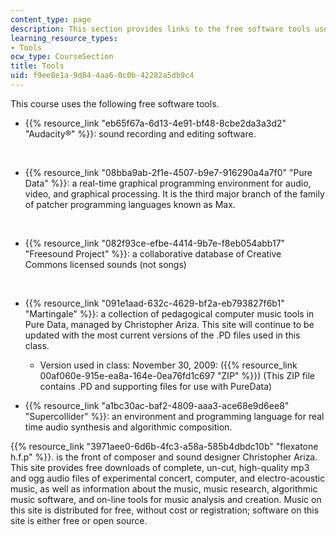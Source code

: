 ```yaml
---
content_type: page
description: This section provides links to the free software tools used for the course.
learning_resource_types:
- Tools
ocw_type: CourseSection
title: Tools
uid: f9ee8e1a-9d84-4aa6-0c0b-42282a5db9c4
---
```


This course uses the following free software tools.

*   {{% resource_link "eb65f67a-6d13-4e91-bf48-8cbe2da3a3d2" "Audacity®" %}}: sound recording and editing software.  
      
     
*   {{% resource_link "08bba9ab-2f1e-4507-b9e7-916290a4a7f0" "Pure Data" %}}: a real-time graphical programming environment for audio, video, and graphical processing. It is the third major branch of the family of patcher programming languages known as Max.  
      
     
*   {{% resource_link "082f93ce-efbe-4414-9b7e-f8eb054abb17" "Freesound Project" %}}: a collaborative database of Creative Commons licensed sounds (not songs)  
      
     
*   {{% resource_link "091e1aad-632c-4629-bf2a-eb793827f6b1" "Martingale" %}}: a collection of pedagogical computer music tools in Pure Data, managed by Christopher Ariza. This site will continue to be updated with the most current versions of the .PD files used in this class.
    *   Version used in class: November 30, 2009: ({{% resource_link 00af060e-915e-ea8a-164e-0ea76fd1c697 "ZIP" %}}) (This ZIP file contains .PD and supporting files for use with PureData)
*   {{% resource_link "a1bc30ac-baf2-4809-aaa3-ace68e9d6ee8" "Supercollider" %}}: an environment and programming language for real time audio synthesis and algorithmic composition.

{{% resource_link "3971aee0-6d6b-4fc3-a58a-585b4dbdc10b" "flexatone h.f.p" %}}. is the front of composer and sound designer Christopher Ariza. This site provides free downloads of complete, un-cut, high-quality mp3 and ogg audio files of experimental concert, computer, and electro-acoustic music, as well as information about the music, music research, algorithmic music software, and on-line tools for music analysis and creation. Music on this site is distributed for free, without cost or registration; software on this site is either free or open source.
